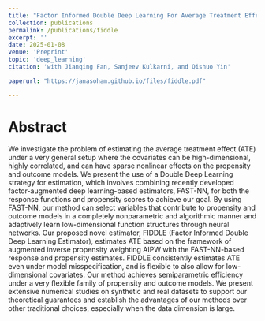 ```yaml
---
title: "Factor Informed Double Deep Learning For Average Treatment Effect Estimation"
collection: publications
permalink: /publications/fiddle
excerpt: ''
date: 2025-01-08
venue: 'Preprint'
topic: 'deep_learning'
citation: 'with Jianqing Fan, Sanjeev Kulkarni, and Qishuo Yin'

paperurl: "https://janasoham.github.io/files/fiddle.pdf"

---
```


Abstract
========

We investigate the problem of estimating the average treatment effect (ATE) under a very general setup where the covariates can be high-dimensional, highly correlated, and can have sparse nonlinear effects on the propensity and outcome models. We present the use of a Double Deep Learning strategy for estimation, which involves combining recently developed factor-augmented deep learning-based estimators, FAST-NN, for both the response functions and propensity scores to achieve our goal. By using FAST-NN, our method can select variables that contribute to propensity and outcome models in a completely nonparametric and algorithmic manner and adaptively learn low-dimensional function structures through neural networks. Our proposed novel estimator, FIDDLE (Factor Informed Double Deep Learning Estimator), estimates ATE based on the framework of augmented inverse propensity weighting AIPW with the FAST-NN-based response and propensity estimates. FIDDLE consistently estimates
ATE even under model misspecification, and is flexible to also allow for low-dimensional covariates. Our method achieves semiparametric efficiency under a very flexible family of propensity and outcome models. We present extensive numerical studies on synthetic and real datasets to support our theoretical guarantees and establish the advantages of our methods over other traditional choices, especially when the data dimension is large.
